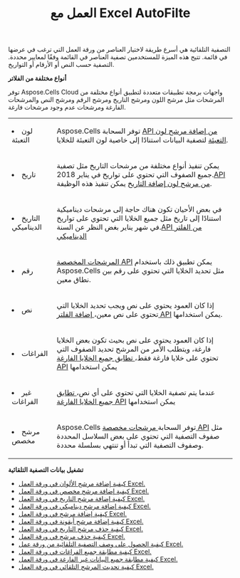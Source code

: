 ﻿---
title: العمل مع Excel AutoFilte
second_title: Documen
linktitle: التصفية التلقائية
type: docs
url: /ar/autofilter/
aliases: [/working-with-autofilter/]
keywords: Get, add, delete, and so on for auto filter on an Excel worksheet
description: تدعم واجهات برمجة التطبيقات السحابية Aspose.Cells إمكانية الحصول على البيانات وإضافتها وحذفها، وما إلى ذلك، للتصفية التلقائية في ورقة عمل Excel. تدعم مجموعة أدوات تطوير البرامج (SDK) أنواعًا مختلفة من لغات التطوير، بما في ذلك Android وC# وGo وJava وNodeJS وPerl وPHP وPython وRuby وSwift.
weight: 100
kwords: Excel، Office السحابة، REST API، جدول بيانات، PDF، CSV، Json، Markdown، التصفية التلقائية
---
التصفية التلقائية هي أسرع طريقة لاختيار العناصر من ورقة العمل التي ترغب في عرضها في قائمة. تتيح هذه الميزة للمستخدمين تصفية العناصر في القائمة وفقًا لمعايير محددة. التصفية حسب النص أو الأرقام أو التواريخ.

**أنواع مختلفة من الفلاتر**

توفر Aspose.Cells Cloud واجهات برمجة تطبيقات متعددة لتطبيق أنواع مختلفة من المرشحات مثل مرشح اللون ومرشح التاريخ ومرشح الرقم ومرشح النص والمرشحات الفارغة ومرشحات عدم وجود مرشحات فارغة.

<table class="table table-striped">
  <tr>
  <td class="col-md-2"> <li>لون التعبئة</li> </td>
  <td class="col-md-10">
  <p>Aspose.Cells توفر السحابة
 <a href="/cells/ar/autofilter/add-color-filter/">API من إضافة مرشح لون التعبئة</a>
لتصفية البيانات استنادًا إلى خاصية لون التعبئة للخلايا.</p>
  </td>
  </tr>
  <tr>
    <td class="col-md-2"> <li>تاريخ</li> </td>
  <td class="col-md-10">
  <p>
 يمكن تنفيذ أنواع مختلفة من مرشحات التاريخ مثل تصفية جميع الصفوف التي تحتوي على تواريخ في يناير 2018.<a href="/cells/ar/autofilter/add-date-filter/">API من مرشح لون إضافة التاريخ</a> يمكن تنفيذ هذه الوظيفة.
</p>
  </td>
  </tr>
    <tr>
    <td class="col-md-2"> <li>التاريخ الديناميكي</li> </td>
  <td class="col-md-10">
  <p>
 في بعض الأحيان تكون هناك حاجة إلى مرشحات ديناميكية استنادًا إلى تاريخ مثل جميع الخلايا التي تحتوي على تواريخ في شهر يناير بغض النظر عن السنة.<a href="/cells/ar/autofilter/add-dynamic-filter/">API من الفلتر الديناميكي</a>  
</p>
  </td>
  </tr>
      <tr>
    <td class="col-md-2"> <li>رقم</li> </td>
  <td class="col-md-10">
  <p>
<a href="/cells/ar/autofilter/add-filter/">المرشحات المخصصة API</a> يمكن تطبيق ذلك باستخدام Aspose.Cells مثل تحديد الخلايا التي تحتوي على رقم بين نطاق معين.
</p>
  </td>
  </tr>
        <tr>
    <td class="col-md-2"> <li>نص</li> </td>
  <td class="col-md-10">
  <p>
 إذا كان العمود يحتوي على نص ويجب تحديد الخلايا التي تحتوي على نص معين،<a href="/cells/ar/autofilter/add-filter/"> إضافة الفلتر API</a> يمكن استخدامها.
</p>
  </td>
  </tr>
          <tr>
    <td class="col-md-2"> <li>الفراغات</li> </td>
  <td class="col-md-10">
  <p>

 إذا كان العمود يحتوي على نص بحيث تكون بعض الخلايا فارغة، ويتطلب الأمر من المرشح تحديد الصفوف التي تحتوي على خلايا فارغة فقط،<a href="/cells/ar/autofilter/match-all-blank/"> تطابق جميع الخلايا الفارغة API</a> يمكن استخدامها
</p>
  </td>
  </tr>
            <tr>
    <td class="col-md-2"> <li>غير الفراغات</li> </td>
  <td class="col-md-10">
  <p>

 عندما يتم تصفية الخلايا التي تحتوي على أي نص،<a href="/cells/ar/autofilter/match-all-blank/"> تطابق جميع الخلايا الفارغة API</a> يمكن استخدامها
</p>
  </td>
  </tr>
              <tr>
    <td class="col-md-2"> <li>مرشح مخصص</li> </td>
  <td class="col-md-10">
  <p>
 Aspose.Cells توفر السحابة<a href="/cells/ar/autofilter/add-dynamic-filter/"> مرشحات مخصصة API</a> مثل صفوف التصفية التي تحتوي على بعض السلاسل المحددة وصفوف التصفية التي تبدأ أو تنتهي بسلسلة محددة.
</p>
  </td>
  </tr>
</table>

**تشغيل بيانات التصفية التلقائية**

- [كيفية إضافة مرشح الألوان في ورقة العمل Excel.](/cells/ar/autofilter/add-color-filter/)
- [كيفية إضافة مرشح مخصص في ورقة العمل Excel.](/cells/ar/autofilter/add-custom-filter/)
- [كيفية إضافة مرشح التاريخ في ورقة العمل Excel.](/cells/ar/autofilter/add-date-filter/)
- [كيفية إضافة مرشح ديناميكي في ورقة العمل Excel.](/cells/ar/autofilter/add-dynamic-filter/)
- [كيفية إضافة مرشح في ورقة العمل Excel.](/cells/ar/autofilter/add-filter/)
- [كيفية إضافة مرشح أيقونة في ورقة العمل Excel.](/cells/ar/autofilter/add-icon-filter/)
- [كيفية حذف مرشح التاريخ في ورقة العمل Excel.](/cells/ar/autofilter/delete-a-date-filter/)
- [كيفية حذف مرشح في ورقة العمل Excel.](/cells/ar/delete-filter/)
- [كيفية الحصول على وصف التصفية التلقائية من ورقة عمل Excel.](/cells/ar/autofilter/get/)
- [كيفية مطابقة جميع الفراغات في ورقة العمل Excel.](/cells/ar/autofilter/match-all-blank/)
- [كيفية مطابقة جميع البيانات غير الفارغة في ورقة العمل Excel.](/cells/ar/autofilter/match-all-non-blank/)
- [كيفية تحديث المرشح التلقائي في ورقة العمل Excel.](/cells/ar/autofilter/refresh/)
